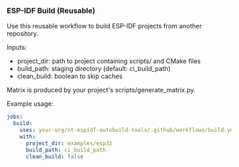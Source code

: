 ### ESP-IDF Build (Reusable)

Use this reusable workflow to build ESP-IDF projects from another repository.

Inputs:
- project_dir: path to project containing scripts/ and CMake files
- build_path: staging directory (default: ci_build_path)
- clean_build: boolean to skip caches

Matrix is produced by your project's scripts/generate_matrix.py.

Example usage:

```yaml
jobs:
  build:
    uses: your-org/nt-espidf-autobuild-tools/.github/workflows/build.yml@v1
    with:
      project_dir: examples/esp32
      build_path: ci_build_path
      clean_build: false
```
